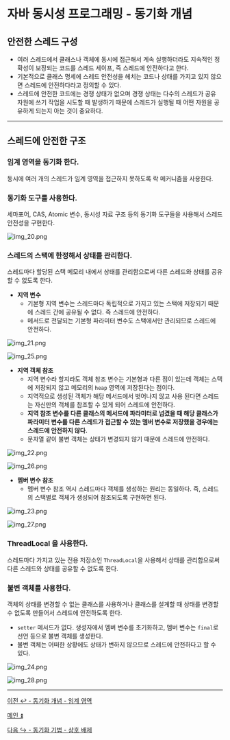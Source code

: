 # 자바 동시성 프로그래밍 - 동기화 개념

## 안전한 스레드 구성

- 여러 스레드에서 클래스나 객체에 동시에 접근해서 계속 실행하더라도 지속적인 정확성이 보장되는 코드를 스레드 세이프, 즉 스레드에 안전하다고 한다.
- 기본적으로 클래스 명세에 스레드 안전성을 헤치는 코드나 상태를 가지고 있지 않으면 스레드에 안전하다라고 정의할 수 있다.
- 스레드에 안전한 코드에는 경쟁 상태가 없으며 경쟁 상태는 다수의 스레드가 공유 자원에 쓰기 작업을 시도할 때 발생하기 때문에 스레드가 실행될 때 어떤 자원을
    공유하게 되는지 아는 것이 중요하다.

---

## 스레드에 안전한 구조

### 임계 영역을 동기화 한다.

동시에 여러 개의 스레드가 임계 영역을 접근하지 못하도록 락 메커니즘을 사용한다.

### 동기화 도구를 사용한다.

세마포어, CAS, Atomic 변수, 동시성 자료 구조 등의 동기화 도구들을 사용해서 스레드 안전성을 구현한다.

![img_20.png](image/img_20.png)

### 스레드의 스택에 한정해서 상태를 관리한다.

스레드마다 할당된 스택 메모리 내에서 상태를 관리함으로써 다른 스레드와 상태를 공유할 수 없도록 한다.

- **지역 변수**
  - 기본형 지역 변수는 스레드마다 독립적으로 가지고 있는 스택에 저장되기 때문에 스레드 간에 공유될 수 없다. 즉 스레드에 안전하다.
  - 메서드로 전달되는 기본형 파라미터 변수도 스택에서만 관리되므로 스레드에 안전하다.

![img_21.png](image/img_21.png)

![img_25.png](image/img_25.png)

- **지역 객체 참조**
  - 지역 변수라 할지라도 객체 참조 변수는 기본형과 다른 점이 있는데 객체는 스택에 저장되지 않고 메모리의 `heap` 영역에 저장된다는 점이다.
  - 지역적으로 생성된 객체가 해당 메서드에서 벗어나지 않고 사용 된다면 스레드는 자신만의 객체를 참조할 수 있게 되어 스레드에 안전하다.
  - **지역 참조 변수를 다른 클래스의 메서드에 파라미터로 넘겼을 때 해당 클래스가 파라미터 변수를 다른 스레드가 접근할 수 있는 멤버 변수로 저장했을 경우에는
    스레드에 안전하지 않다.**
  - 문자열 같이 불변 객체는 상태가 변경되지 않기 때문에 스레드에 안전하다.

![img_22.png](image/img_22.png)

![img_26.png](image/img_26.png)

- **멤버 변수 참조**
  - 멤버 변수 참조 역시 스레드마다 객체를 생성하는 원리는 동일하다. 즉, 스레드의 스택별로 객체가 생성되어 참조되도록 구현하면 된다.

![img_23.png](image/img_23.png)

![img_27.png](image/img_27.png)

### ThreadLocal 을 사용한다.

스레드마다 가지고 있는 전용 저장소인 `ThreadLocal`을 사용해서 상태를 관리함으로써 다른 스레드와 상태를 공유할 수 없도록 한다.

### 불변 객체를 사용한다.

객체의 상태를 변경할 수 없는 클래스를 사용하거나 클래스를 설계할 때 상태를 변경할 수 없도록 만들어서 스레드에 안전하도록 한다.

- `setter` 메서드가 없다. 생성자에서 멤버 변수를 초기화하고, 멤버 변수는 `final`로 선언 등으로 불변 객체를 생성한다.
- 불변 객체는 어떠한 상황에도 상태가 변하지 않으므로 스레드에 안전하다고 할 수 있다.

![img_24.png](image/img_24.png)

![img_28.png](image/img_28.png)

---

[이전 ↩️ - 동기화 개념 - 임계 영역]()

[메인 ⏫](https://github.com/genesis12345678/TIL/blob/main/Java/reactive/Main.md)

[다음 ↪️ - 동기화 기법 - 상호 배제]()